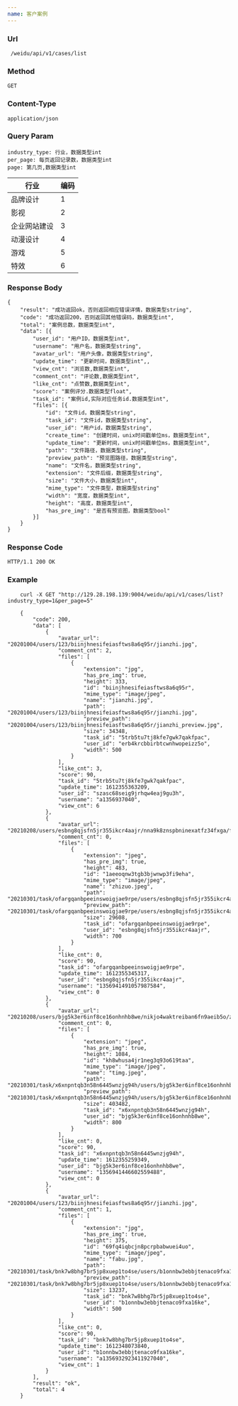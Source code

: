 ```yaml
---
name: 客户案例
---
```

    
### Url
     /weidu/api/v1/cases/list
    
### Method
    GET

### Content-Type
    application/json

### Query Param
    industry_type: 行业，数据类型int
    per_page: 每页返回记录数，数据类型int
    page: 第几页,数据类型int

| 行业 | 编码 |
|---|---|
|   品牌设计|     1 |
|   影视 |      2 |
|   企业网站建设|      3 |
|   动漫设计 |     4   |
|    游戏|     5   |
|   特效|      6 |


### Response Body
    {
        "result": "成功返回ok，否则返回相应错误详情，数据类型string",
        "code": "成功返回200，否则返回其他错误码，数据类型int",
        "total": "案例总数，数据类型int",
        "data": [{
            "user_id": "用户ID，数据类型int",
            "username": "用户名，数据类型string",
            "avatar_url": "用户头像，数据类型string",
            "update_time": "更新时间，数据类型int",,
            "view_cnt": "浏览数,数据类型int",
            "comment_cnt": "评论数,数据类型int",
            "like_cnt": "点赞数,数据类型int",
            "score": "案例评分.数据类型float",
            "task_id": "案例id,实际对应任务id.数据类型int",
            "files": [{
                "id": "文件id，数据类型string",
                "task_id": "文件id，数据类型string",
    		    "user_id": "用户id，数据类型string",
    		    "create_time": "创建时间，unix时间戳单位ms，数据类型int",
    		    "update_time": "更新时间，unix时间戳单位ms，数据类型int",
    		    "path": "文件路径，数据类型string",
                "preview_path": "预览图路径，数据类型string",
    		    "name": "文件名，数据类型string",
    		    "extension": "文件后缀，数据类型string",
    		    "size": "文件大小，数据类型int",
    		    "mime_type": "文件类型，数据类型string"
                "width": "宽度，数据类型int",
                "height": "高度，数据类型int",
                "has_pre_img": "是否有预览图，数据类型bool"
            }]
        }
    }
### Response Code
    HTTP/1.1 200 OK

### Example

        curl -X GET "http://129.28.198.139:9004/weidu/api/v1/cases/list?industry_type=1&per_page=5"

        {
            "code": 200,
            "data": [
                {
                    "avatar_url": "20201004/users/123/biinjhnesifeiasftws8a6q95r/jianzhi.jpg",
                    "comment_cnt": 2,
                    "files": [
                        {
                            "extension": "jpg",
                            "has_pre_img": true,
                            "height": 333,
                            "id": "biinjhnesifeiasftws8a6q95r",
                            "mime_type": "image/jpeg",
                            "name": "jianzhi.jpg",
                            "path": "20201004/users/123/biinjhnesifeiasftws8a6q95r/jianzhi.jpg",
                            "preview_path": "20201004/users/123/biinjhnesifeiasftws8a6q95r/jianzhi_preview.jpg",
                            "size": 34348,
                            "task_id": "5trb5tu7tj8kfe7gwk7qakfpac",
                            "user_id": "erb4krcbbirbtcwnhwopeizz5o",
                            "width": 500
                        }
                    ],
                    "like_cnt": 3,
                    "score": 90,
                    "task_id": "5trb5tu7tj8kfe7gwk7qakfpac",
                    "update_time": 1612355363209,
                    "user_id": "szasc68seig9jrhqw4eaj9gu3h",
                    "username": "a1356937040",
                    "view_cnt": 6
                },
                {
                    "avatar_url": "20210208/users/esbng8qjsfn5jr355ikcr4aajr/nna9k8znspbninexatfz34fxga/fabu.jpg",
                    "comment_cnt": 0,
                    "files": [
                        {
                            "extension": "jpeg",
                            "has_pre_img": true,
                            "height": 483,
                            "id": "1aeeoqnw3tgb3bjwnwp3fi9eha",
                            "mime_type": "image/jpeg",
                            "name": "zhizuo.jpeg",
                            "path": "20210301/task/ofargqanbpeeinswoigjae9rpe/users/esbng8qjsfn5jr355ikcr4aajr/1aeeoqnw3tgb3bjwnwp3fi9eha/zhizuo.jpeg",
                            "preview_path": "20210301/task/ofargqanbpeeinswoigjae9rpe/users/esbng8qjsfn5jr355ikcr4aajr/1aeeoqnw3tgb3bjwnwp3fi9eha/zhizuo_preview.jpg",
                            "size": 29608,
                            "task_id": "ofargqanbpeeinswoigjae9rpe",
                            "user_id": "esbng8qjsfn5jr355ikcr4aajr",
                            "width": 700
                        }
                    ],
                    "like_cnt": 0,
                    "score": 90,
                    "task_id": "ofargqanbpeeinswoigjae9rpe",
                    "update_time": 1612355345317,
                    "user_id": "esbng8qjsfn5jr355ikcr4aajr",
                    "username": "1356941491057987584",
                    "view_cnt": 0
                },
                {
                    "avatar_url": "20210208/users/bjg5k3er6inf8ce16onhnhb8we/nikjo4waktreiban6fn9aeib5o/zhizuo.jpeg",
                    "comment_cnt": 0,
                    "files": [
                        {
                            "extension": "jpeg",
                            "has_pre_img": true,
                            "height": 1084,
                            "id": "kh8whusa4jr1neg3q93o619taa",
                            "mime_type": "image/jpeg",
                            "name": "timg.jpeg",
                            "path": "20210301/task/x6xnpntqb3n58n6445wnzjg94h/users/bjg5k3er6inf8ce16onhnhb8we/kh8whusa4jr1neg3q93o619taa/timg.jpeg",
                            "preview_path": "20210301/task/x6xnpntqb3n58n6445wnzjg94h/users/bjg5k3er6inf8ce16onhnhb8we/kh8whusa4jr1neg3q93o619taa/timg_preview.jpg",
                            "size": 403482,
                            "task_id": "x6xnpntqb3n58n6445wnzjg94h",
                            "user_id": "bjg5k3er6inf8ce16onhnhb8we",
                            "width": 800
                        }
                    ],
                    "like_cnt": 0,
                    "score": 90,
                    "task_id": "x6xnpntqb3n58n6445wnzjg94h",
                    "update_time": 1612355259349,
                    "user_id": "bjg5k3er6inf8ce16onhnhb8we",
                    "username": "1356941446602559488",
                    "view_cnt": 0
                },
                {
                    "avatar_url": "20201004/users/123/biinjhnesifeiasftws8a6q95r/jianzhi.jpg",
                    "comment_cnt": 1,
                    "files": [
                        {
                            "extension": "jpg",
                            "has_pre_img": true,
                            "height": 375,
                            "id": "69fq4iqbcjn8pcrpbabwuei4uo",
                            "mime_type": "image/jpeg",
                            "name": "fabu.jpg",
                            "path": "20210301/task/bnk7w8bhg7br5jp8xuep1to4se/users/b1onnbw3ebbjtenaco9fxa16ke/69fq4iqbcjn8pcrpbabwuei4uo/fabu.jpg",
                            "preview_path": "20210301/task/bnk7w8bhg7br5jp8xuep1to4se/users/b1onnbw3ebbjtenaco9fxa16ke/69fq4iqbcjn8pcrpbabwuei4uo/fabu_preview.jpg",
                            "size": 13237,
                            "task_id": "bnk7w8bhg7br5jp8xuep1to4se",
                            "user_id": "b1onnbw3ebbjtenaco9fxa16ke",
                            "width": 500
                        }
                    ],
                    "like_cnt": 0,
                    "score": 90,
                    "task_id": "bnk7w8bhg7br5jp8xuep1to4se",
                    "update_time": 1612348073840,
                    "user_id": "b1onnbw3ebbjtenaco9fxa16ke",
                    "username": "a1356932923411927040",
                    "view_cnt": 1
                }
            ],
            "result": "ok",
            "total": 4
        }